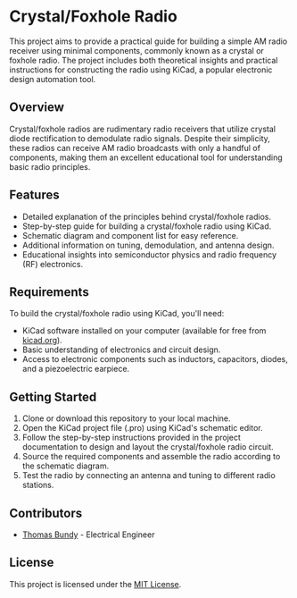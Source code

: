
# Crystal/Foxhole Radio

This project aims to provide a practical guide for building a simple AM radio receiver using minimal components, commonly known as a crystal or foxhole radio. The project includes both theoretical insights and practical instructions for constructing the radio using KiCad, a popular electronic design automation tool.

## Overview

Crystal/foxhole radios are rudimentary radio receivers that utilize crystal diode rectification to demodulate radio signals. Despite their simplicity, these radios can receive AM radio broadcasts with only a handful of components, making them an excellent educational tool for understanding basic radio principles.

## Features

- Detailed explanation of the principles behind crystal/foxhole radios.
- Step-by-step guide for building a crystal/foxhole radio using KiCad.
- Schematic diagram and component list for easy reference.
- Additional information on tuning, demodulation, and antenna design.
- Educational insights into semiconductor physics and radio frequency (RF) electronics.

## Requirements

To build the crystal/foxhole radio using KiCad, you'll need:

- KiCad software installed on your computer (available for free from [kicad.org](https://www.kicad.org/)).
- Basic understanding of electronics and circuit design.
- Access to electronic components such as inductors, capacitors, diodes, and a piezoelectric earpiece.

## Getting Started

1. Clone or download this repository to your local machine.
2. Open the KiCad project file (.pro) using KiCad's schematic editor.
3. Follow the step-by-step instructions provided in the project documentation to design and layout the crystal/foxhole radio circuit.
4. Source the required components and assemble the radio according to the schematic diagram.
5. Test the radio by connecting an antenna and tuning to different radio stations.

## Contributors

- [Thomas Bundy](https://github.com/bundy92) - Electrical Engineer

## License

This project is licensed under the [MIT License](LICENSE).
